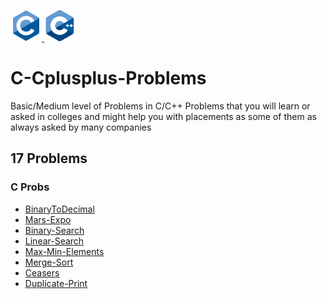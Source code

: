<p><a href="https://www.cprogramming.com/" target="_blank" rel="noreferrer"> <img src="https://raw.githubusercontent.com/devicons/devicon/master/icons/c/c-original.svg" alt="c" width="50" height="50"/> </a> 
<a href="https://www.w3schools.com/cpp/" target="_blank" rel="noreferrer"> <img src="https://raw.githubusercontent.com/devicons/devicon/master/icons/cplusplus/cplusplus-original.svg" alt="cplusplus" width="50" height="50"/> </a> </p>

# C-Cplusplus-Problems
Basic/Medium level of Problems in C/C++
Problems that you will learn or asked in colleges and might help you with placements as some of them as always asked by many companies

## 17 Problems
### C Probs
   - [BinaryToDecimal](https://github.com/hmarshmello/C-Cplusplus-Problems/blob/main/BinaryToDecimal.c)
   - [Mars-Expo](https://github.com/hmarshmello/C-Cplusplus-Problems/blob/main/Mars_Expo.c)
   - [Binary-Search](https://github.com/hmarshmello/C-Cplusplus-Problems/blob/main/binary_search.c)
   - [Linear-Search](https://github.com/hmarshmello/C-Cplusplus-Problems/blob/main/linear_search.c)
   - [Max-Min-Elements](https://github.com/hmarshmello/C-Cplusplus-Problems/blob/main/max_min_elements.c)
   - [Merge-Sort](https://github.com/hmarshmello/C-Cplusplus-Problems/blob/main/mergesort.c)
   - [Ceasers](https://github.com/hmarshmello/C-Cplusplus-Problems/blob/main/ceaser.c)
   - [Duplicate-Print](https://github.com/hmarshmello/C-Cplusplus-Problems/blob/main/duplicateprint.c)
   
